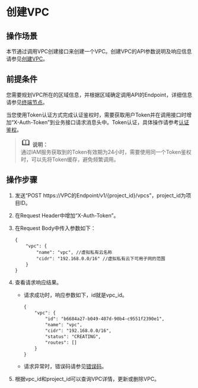 # 创建VPC<a name="ZH-CN_TOPIC_0201534151"></a>

## 操作场景<a name="section138381652181710"></a>

本节通过调用VPC创建接口来创建一个VPC。创建VPC的API参数说明及响应信息请参见[创建VPC](vpc-创建VPC.md)。

## 前提条件<a name="section109541355172116"></a>

您需要规划VPC所在的区域信息，并根据区域确定调用API的Endpoint，详细信息请参见[终端节点](终端节点.md)。

当您使用Token认证方式完成认证鉴权时，需要获取用户Token并在调用接口时增加“X-Auth-Token”到业务接口请求消息头中。Token认证，具体操作请参考[认证鉴权](认证鉴权.md)。

>![](public_sys-resources/icon-note.gif) **说明：**   
>通过IAM服务获取到的Token有效期为24小时，需要使用同一个Token鉴权时，可以先将Token缓存，避免频繁调用。  

## 操作步骤<a name="section7856948"></a>

1.  发送“POST  https://VPC的Endpoint/v1/\{project\_id\}/vpcs”，project\_id为项目ID。
2.  在Request Header中增加“X-Auth-Token”。
3.  在Request Body中传入参数如下：

    ```
    {
        "vpc": {
            "name": "vpc", //虚拟私有云名称
            "cidr": "192.168.0.0/16" //虚拟私有云下可用子网的范围
        }
    }
    ```

4.  查看请求响应结果。
    -   请求成功时，响应参数如下，id就是vpc\_id。

        ```
        {
            "vpc": {
                "id": "b6684a27-b049-407d-90b4-c9551f2390e1",
                "name": "vpc",
                "cidr": "192.168.0.0/16",
                "status": "CREATING",
                "routes": []
            }
        }
        ```

    -   请求异常时，错误码请参见[错误码](错误码.md)。

5.  根据vpc\_id和project\_id可以查询VPC详情，更新或删除VPC。

